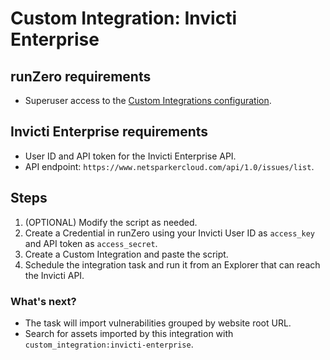 # Custom Integration: Invicti Enterprise

## runZero requirements

- Superuser access to the [Custom Integrations configuration](https://console.runzero.com/custom-integrations).

## Invicti Enterprise requirements

- User ID and API token for the Invicti Enterprise API.
- API endpoint: `https://www.netsparkercloud.com/api/1.0/issues/list`.

## Steps

1. (OPTIONAL) Modify the script as needed.
2. Create a Credential in runZero using your Invicti User ID as `access_key` and API token as `access_secret`.
3. Create a Custom Integration and paste the script.
4. Schedule the integration task and run it from an Explorer that can reach the Invicti API.

### What's next?

- The task will import vulnerabilities grouped by website root URL.
- Search for assets imported by this integration with `custom_integration:invicti-enterprise`.
